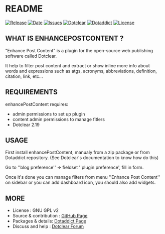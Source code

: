 # README

[![Release](https://img.shields.io/github/v/release/JcDenis/enhancePostContent)](https://github.com/JcDenis/enhancePostContent/releases)
[![Date](https://img.shields.io/github/release-date/JcDenis/enhancePostContent)](https://github.com/JcDenis/enhancePostContent/releases)
[![Issues](https://img.shields.io/github/issues/JcDenis/enhancePostContent)](https://github.com/JcDenis/enhancePostContent/issues)
[![Dotclear](https://img.shields.io/badge/dotclear-v2.19-blue.svg)](https://fr.dotclear.org/download)
[![Dotaddict](https://img.shields.io/badge/dotaddict-official-green.svg)](https://plugins.dotaddict.org/dc2/details/enhancePostContent)
[![License](https://img.shields.io/github/license/JcDenis/enhancePostContent)](https://github.com/JcDenis/enhancePostContent/blob/master/LICENSE)

## WHAT IS ENHANCEPOSTCONTENT ?

"Enhance Post Content" is a plugin for the open-source 
web publishing software called Dotclear.

It help to filter post content and extract or 
show inline more info about words and expressions such as
atgs, acronyms, abbreviations, definition, citation, link, etc...

## REQUIREMENTS

 enhancePostContent requires: 

  * admin permissions to set up plugin
  * content admin permissions to manage fitlers
  * Dotclear 2.19

## USAGE

First install enhancePostContent, manualy from a zip package or from 
Dotaddict repository. (See Dotclear's documentation to know how do this)

Go to ''blog preference'' => fieldset ''plugin preference', fill in form.

Once it's done you can manage filters from menu 
''Enhance Post Content'' on sidebar or you can add dashboard icon,
you should also add widgets.

## MORE

 * License : GNU GPL v2
 * Source & contribution : [GitHub Page](https://github.com/JcDenis/enhancePostContent)
 * Packages & details:  [Dotaddict Page](https://plugins.dotaddict.org/dc2/details/enhancePostContent)
 * Discuss and help : [Dotclear Forum](http://forum.dotclear.org/viewtopic.php?id=40876)
